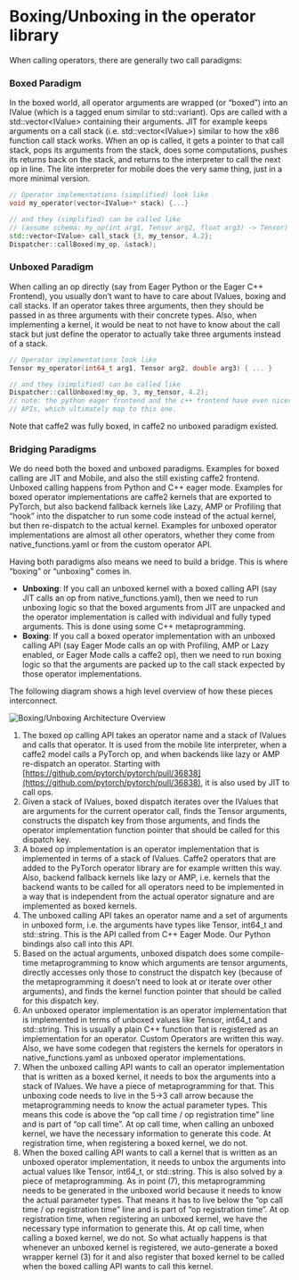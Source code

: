 
# Boxing/Unboxing in the operator library

When calling operators, there are generally two call paradigms:


### Boxed Paradigm

In the boxed world, all operator arguments are wrapped (or “boxed”) into an IValue (which is a tagged enum similar to std::variant). Ops are called with a std::vector&lt;IValue> containing their arguments. JIT for example keeps arguments on a call stack (i.e. std::vector&lt;IValue>) similar to how the x86 function call stack works. When an op is called, it gets a pointer to that call stack, pops its arguments from the stack, does some computations, pushes its returns back on the stack, and returns to the interpreter to call the next op in line. The lite interpreter for mobile does the very same thing, just in a more minimal version.


```cpp
// Operator implementations (simplified) look like
void my_operator(vector<IValue>* stack) {...}

// and they (simplified) can be called like
// (assume schema: my_op(int arg1, Tensor arg2, float arg3) -> Tensor)
std::vector<IValue> call_stack {3, my_tensor, 4.2};
Dispatcher::callBoxed(my_op, &stack);
```



### Unboxed Paradigm

When calling an op directly (say from Eager Python or the Eager C++ Frontend), you usually don’t want to have to care about IValues, boxing and call stacks. If an operator takes three arguments, then they should be passed in as three arguments with their concrete types. Also, when implementing a kernel, it would be neat to not have to know about the call stack but just define the operator to actually take three arguments instead of a stack.


```cpp
// Operator implementations look like
Tensor my_operator(int64_t arg1, Tensor arg2, double arg3) { ... }

// and they (simplified) can be called like
Dispatcher::callUnboxed(my_op, 3, my_tensor, 4.2);
// note: the python eager frontend and the c++ frontend have even nicer
// APIs, which ultimately map to this one.
```


Note that caffe2 was fully boxed, in caffe2 no unboxed paradigm existed.


### Bridging Paradigms

We do need both the boxed and unboxed paradigms. Examples for boxed calling are JIT and Mobile, and also the still existing caffe2 frontend. Unboxed calling happens from Python and C++ eager mode. Examples for boxed operator implementations are caffe2 kernels that are exported to PyTorch, but also backend fallback kernels like Lazy, AMP or Profiling that “hook” into the dispatcher to run some code instead of the actual kernel, but then re-dispatch to the actual kernel. Examples for unboxed operator implementations are almost all other operators, whether they come from native_functions.yaml or from the custom operator API.

Having both paradigms also means we need to build a bridge. This is where “boxing” or “unboxing” comes in.



*   **Unboxing**: If you call an unboxed kernel with a boxed calling API (say JIT calls an op from native_functions.yaml), then we need to run unboxing logic so that the boxed arguments from JIT are unpacked and the operator implementation is called with individual and fully typed arguments. This is done using some C++ metaprogramming.
*   **Boxing**: If you call a boxed operator implementation with an unboxed calling API (say Eager Mode calls an op with Profiling, AMP or Lazy enabled, or Eager Mode calls a caffe2 op), then we need to run boxing logic so that the arguments are packed up to the call stack expected by those operator implementations.

The following diagram shows a high level overview of how these pieces interconnect.

![Boxing/Unboxing Architecture Overview](/pytorch/pytorch/wiki/images/Boxing-and-Unboxing-in-the-PyTorch-Operator-Library-3.svg)

1. The boxed op calling API takes an operator name and a stack of IValues and calls that operator. It is used from the mobile lite interpreter, when a caffe2 model calls a PyTorch op, and when backends like lazy or AMP re-dispatch an operator. Starting with [https://github.com/pytorch/pytorch/pull/36838](https://github.com/pytorch/pytorch/pull/36838), it is also used by JIT to call ops.
2. Given a stack of IValues, boxed dispatch iterates over the IValues that are arguments for the current operator call, finds the Tensor arguments, constructs the dispatch key from those arguments, and finds the operator implementation function pointer that should be called for this dispatch key.
3. A boxed op implementation is an operator implementation that is implemented in terms of a stack of IValues. Caffe2 operators that are added to the PyTorch operator library are for example written this way. Also, backend fallback kernels like lazy or AMP, i.e. kernels that the backend wants to be called for all operators need to be implemented in a way that is independent from the actual operator signature and are implemented as boxed kernels.
4. The unboxed calling API takes an operator name and a set of arguments in unboxed form, i.e. the arguments have types like Tensor, int64_t and std::string. This is the API called from C++ Eager Mode. Our Python bindings also call into this API.
5. Based on the actual arguments, unboxed dispatch does some compile-time metaprogramming to know which arguments are tensor arguments, directly accesses only those to construct the dispatch key (because of the metaprogramming it doesn’t need to look at or iterate over other arguments), and finds the kernel function pointer that should be called for this dispatch key.
6. An unboxed operator implementation is an operator implementation that is implemented in terms of unboxed values like Tensor, int64_t and std::string. This is usually a plain C++ function that is registered as an implementation for an operator. Custom Operators are written this way. Also, we have some codegen that registers the kernels for operators in native_functions.yaml as unboxed operator implementations.
7. When the unboxed calling API wants to call an operator implementation that is written as a boxed kernel, it needs to box the arguments into a stack of IValues. We have a piece of metaprogramming for that. This unboxing code needs to live in the 5->3 call arrow because the metaprogramming needs to know the actual parameter types. This means this code is above the “op call time / op registration time” line and is part of “op call time”. At op call time, when calling an unboxed kernel, we have the necessary information to generate this code. At registration time, when registering a boxed kernel, we do not.
8. When the boxed calling API wants to call a kernel that is written as an unboxed operator implementation, it needs to unbox the arguments into actual values like Tensor, int64_t, or std::string. This is also solved by a piece of metaprogramming. As in point (7), this metaprogramming needs to be generated in the unboxed world because it needs to know the actual parameter types. That means it has to live below the “op call time / op registration time” line and is part of “op registration time”. At op registration time, when registering an unboxed kernel, we have the necessary type information to generate this. At op call time, when calling a boxed kernel, we do not. So what actually happens is that whenever an unboxed kernel is registered, we auto-generate a boxed wrapper kernel (3) for it and also register that boxed kernel to be called when the boxed calling API wants to call this kernel.
